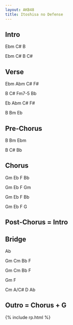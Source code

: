 ```yaml
---
layout: AKB48
title: Itoshisa no Defense
---
```

## Intro 
Ebm C# B 

Ebm C# B C# 

## Verse 
Ebm Abm C# F# 

B C# Fm7-5 Bb 

Eb Abm C# F# 

B Bm Eb 

## Pre-Chorus 
B Bm Ebm 

B C# Bb 

## Chorus 
Gm Eb F Bb 

Gm Eb F Gm 

Gm Eb F Bb 

Gm Eb F G 

## Post-Chorus = Intro 

## Bridge 
Ab 

Gm Cm Bb F 

Gm Cm Bb F 

Gm F 

Cm A/C# D Ab 

## Outro = Chorus + G 

{% include rp.html %}

